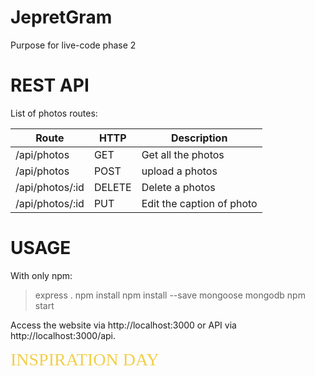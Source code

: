 # JepretGram
Purpose for live-code phase 2

# REST API

List of photos routes:

Route | HTTP | Description
------|------|------------
/api/photos | GET | Get all the photos
/api/photos | POST | upload a photos
/api/photos/:id | DELETE | Delete a photos
/api/photos/:id | PUT | Edit the caption of photo

# USAGE
With only npm:

> express .
> npm install
> npm install --save mongoose mongodb
> npm start

Access the website via http://localhost:3000 or API via http://localhost:3000/api.

<span style="color: #f2cf4a; font-family: Babas; font-size: 2em;">INSPIRATION DAY</span>
